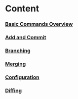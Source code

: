 # Content

### [Basic Commands Overview](https://github.com/pytherik/learning-git/wiki/Basic-Commands-Overview)
### [Add and Commit](https://github.com/pytherik/learning-git/wiki/Add-and-Commit)
### [Branching](https://github.com/pytherik/learning-git/wiki/Branching)
### [Merging](https://github.com/pytherik/learning-git/wiki/Merging)
### [Configuration](https://github.com/pytherik/learning-git/wiki/Configuration)
### [Diffing](https://github.com/pytherik/learning-git/wiki/Diffing)


